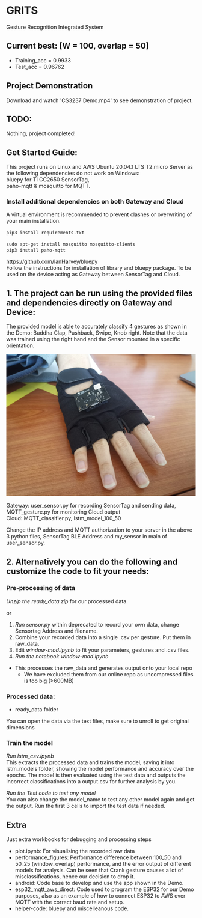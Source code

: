 # GRITS
Gesture Recognition Integrated System

## Current best: [W = 100, overlap = 50]
- Training_acc = 0.9933
- Test_acc = 0.96762

## Project Demonstration
Download and watch 'CS3237 Demo.mp4' to see demonstration of project.

## TODO:
Nothing, project completed!

## Get Started Guide:
This project runs on Linux and AWS Ubuntu 20.04.1 LTS T2.micro Server as the following dependencies do not work on Windows:  
bluepy for TI CC2650 SensorTag,  
paho-mqtt & mosquitto for MQTT.

### Install additional dependencies on both Gateway and Cloud
A virtual environment is recommended to prevent clashes or overwriting of your main installation.
```python
pip3 install requirements.txt
```

```
sudo apt-get install mosquitto mosquitto-clients
pip3 install paho-mqtt
```

https://github.com/IanHarvey/bluepy  
Follow the instructions for installation of library and bluepy package. To be used on the device acting as Gateway between SensorTag and Cloud.

## 1. The project can be run using the provided files and dependencies directly on Gateway and Device:
The provided model is able to accurately classify 4 gestures as shown in the Demo: Buddha Clap, Pushback, Swipe, Knob right. Note that the data was trained using the right hand and the Sensor mounted in a specific orientation.

![Glove sensor mount](performance_figures/glove_sensor_mount.jpg)

Gateway: user_sensor.py for recording SensorTag and sending data, MQTT_gesture.py for monitoring Cloud output  
Cloud: MQTT_classifier.py, lstm_model_100_50

Change the IP address and MQTT authorization to your server in the above 3 python files, SensorTag BLE Address and my_sensor in main of user_sensor.py.

## 2. Alternatively you can do the following and customize the code to fit your needs:
### Pre-processing of data
*Unzip the ready_data.zip* for our processed data.

or

1. *Run sensor.py* within deprecated to record your own data, change Sensortag Address and filename.
2. Combine your recorded data into a single .csv per gesture. Put them in raw_data.
3. Edit *window-mod.ipynb* to fit your parameters, gestures and .csv files.
4. *Run the notebook window-mod.ipynb*
- This processes the raw_data and generates output onto your local repo
    - We have excluded them from our online repo as uncompressed files is too big (>600MB)

### Processed data:
- ready_data folder 

You can open the data via the text files, make sure to unroll to get original dimensions

### Train the model
*Run lstm_csv.ipynb*  
This extracts the processed data and trains the model, saving it into lstm_models folder, showing the model performance and accuracy over the epochs. The model is then evaluated using the test data and outputs the incorrect classifications into a output.csv for further analysis by you.

*Run the Test code to test any model*  
You can also change the model_name to test any other model again and get the output. Run the first 3 cells to import the test data if needed.



## Extra
Just extra workbooks for debugging and processing steps  
- plot.ipynb: For visualising the recorded raw data  
- performance_figures: Performance difference between 100_50 and 50_25 (window_overlap) performance, and the error output of different models for analysis. Can be seen that Crank gesture causes a lot of misclassifications, hence our decision to drop it.  
- android: Code base to develop and use the app shown in the Demo.  
- esp32_mqtt_aws_direct: Code used to program the ESP32 for our Demo purposes, also as an example of how to connect ESP32 to AWS over MQTT with the correct baud rate and setup.  
- helper-code: bluepy and miscelleanous code.